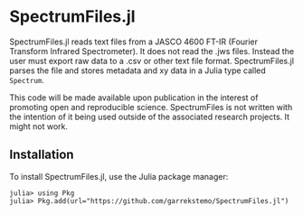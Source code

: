 # SpectrumFiles.jl

SpectrumFiles.jl reads text files from a JASCO 4600 FT-IR 
(Fourier Transform Infrared Spectrometer). It does not read the .jws files.
Instead the user must export raw data to a .csv or other text file format.
SpectrumFiles.jl parses the file and stores metadata and xy data in a Julia type called `Spectrum`.

This code will be made available upon publication in the interest
of promoting open and reproducible science. SpectrumFiles is not written with 
the intention of it being used outside of the associated research projects. It might not work.


## Installation

To install SpectrumFiles.jl, use the Julia package manager:

```
julia> using Pkg
julia> Pkg.add(url="https://github.com/garrekstemo/SpectrumFiles.jl")
```
